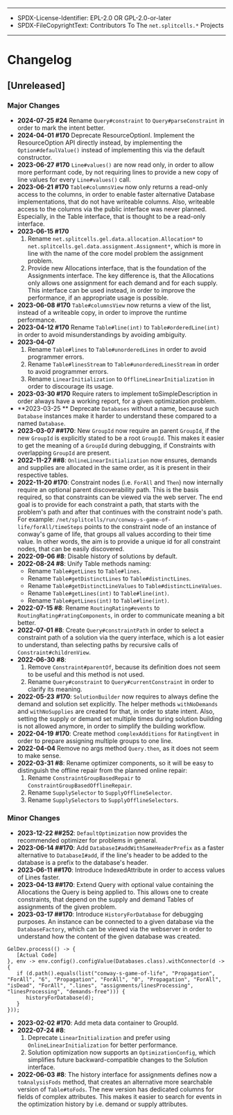 ----
* SPDX-License-Identifier: EPL-2.0 OR GPL-2.0-or-later
* SPDX-FileCopyrightText: Contributors To The `net.splitcells.*` Projects
----
# Changelog
## [Unreleased]
### Major Changes
* **2024-07-25 \#24** Rename `Query#constraint` to `Query#parseConstraint` in order to mark the intent better.  
* **2024-04-01 #170** Deprecate ResourceOptionI.
  Implement the ResourceOption API directly instead,
  by implementing the `Option#defaulValue()` instead of implementing this via the default constructor.
* **2023-06-27 #170** `Line#values()` are now read only, in order to allow more performant code,
  by not requiring lines to provide a new copy of line values for every `Line#values()` call. 
* **2023-06-21 #170** `Table#columnsView` now only returns a read-only access to the columns,
  in order to enable faster alternative Database implementations,
  that do not have writeable columns.
  Also, writeable access to the columns via the public interface was never planned.
  Especially, in the Table interface, that is thought to be a read-only interface.
* **2023-06-15 #170**
  1. Rename `net.splitcells.gel.data.allocation.Allocation*`
    to `net.splitcells.gel.data.assignment.Assignment*`,
    which is more in line with the name of the core model problem the assignment problem.
  2. Provide new Allocations interface, that is the foundation of the Assignments interface.
    The key difference is, that the Allocations only allows one assignment for each demand and
    for each supply.
    This interface can be used instead, in order to improve the performance,
    if an appropriate usage is possible.
* **2023-06-08 #170** `Table#columnsView` now returns a view of the list,
  instead of a writeable copy,
  in order to improve the runtime performance.
* **2023-04-12 #170** Rename `Table#line(int)` to `Table#orderedLine(int)` in order to avoid misunderstandings by avoiding ambiguity.
* **2023-04-07**
  1. Rename `Table#lines` to `Table#unorderedLines` in order to avoid programmer errors.
  2. Rename `Table#linesStream` to `Table#unorderedLinesStream` in order to avoid programmer errors.
  3. Rename `LinearInitialization` to `OfflineLinearInitialization` in order to discourage its usage.
* **2023-03-30 \#170** Require raters to implement toSimpleDescription in order always have a working report,
  for a given optimization problem.
* **2023-03-25 ** Deprecate `Databases` without a name,
  because such `Database` instances make it harder to understand these compared to a named `Database`.
* **2023-03-07 ##170**: New `GroupId` now require an parent `GroupId`,
  if the new `GroupId` is explicitly stated to be a root `GroupId`.
  This makes it easier to get the meaning of a `GroupId` during debugging,
  if Constraints with overlapping `GroupId` are present.
* **2022-11-27 ##8**: `OnlineLinearInitialization` now ensures,
  demands and supplies are allocated in the same order,
  as it is present in their respective tables. 
* **2022-11-20 \#170**: Constraint nodes (i.e. `ForAll` and `Then`) now internally require an optional parent discoverability path.
  This is the basis required, so that constraints can be viewed via the web server.
  The end goal is to provide for each constraint a path,
  that starts with the problem's path and after that continues with the constraint node's path.
  For example: `/net/splitcells/run/conway-s-game-of-life/forAll/timeSteps` points to the constraint node
  of an instance of conway's game of life, that groups all values according to their time value.
  In other words, the aim is to provide a unique id for all constraint nodes, that can be easily discovered.
* **2022-09-06 \#8**: Disable history of solutions by default.
* **2022-08-24 \#8**: Unify Table methods naming:
  * Rename `Table#getLines` to `Table#lines`.
  * Rename `Table#getDistinctLines` to `Table#distinctLines`.
  * Rename `Table#getDistinctLineValues` to `Table#distinctLineValues`.
  * Rename `Table#getLines(int)` to `Table#line(int)`.
  * Rename `Table#getLines(int)` to `Table#line(int)`.
* **2022-07-15 \#8**: Rename `RoutingRating#events` to `RoutingRating#ratingComponents`, in order to communicate meaning a bit better.
* **2022-07-01 \#8**: Create `Query#constraintPath` in order to select a constraint path of a solution via the query interface,
  which is a lot easier to understand,
  than selecting paths by recursive calls of `Constraint#childrenView`.
* **2022-06-30** **\#8**:
  1. Remove `Constraint#parentOf`, because its definition does not seem to be useful and this method is not used.
  2. Rename `Query#constraint` to `Query#currentConstraint` in order to clarify its meaning.
* **2022-05-23** **\#170**: `SolutionBuilder` now requires to always define the demand and solution set explicitly.
  The helper methods `withNoDemands` and `withNoSupplies` are created for that, in order to state intent.
  Also, setting the supply or demand set multiple times during solution building is not allowed anymore, in order to simplify the building workflow.
* **2022-04-19** **\#170**: Create method `complexAdditions` for `RatingEvent` in order to prepare assigning multiple groups to one line.
* **2022-04-04** Remove no args method `Query.then`,
  as it does not seem to make sense.
* **2022-03-31** **\#8**:
  Rename optimizer components,
  so it will be easy to distinguish the offline repair from the planned online repair:
  1. Rename `ConstraintGroupBasedRepair` to `ConstraintGroupBasedOfflineRepair`.
  2. Rename `SupplySelector` to `SupplyOfflineSelector`.
  3. Rename `SupplySelectors` to `SupplyOfflineSelectors`.
### Minor Changes
* **2023-12-22 ##252**: `DefaultOptimization` now provides the recommended optimizer for problems in general.
* **2023-06-14 ##170**: Add `DatabaseI#addWithSameHeaderPrefix` as a faster alternative to `DatabaseI#add`,
  if the line's header to be added to the database is a prefix to the database's header.
* **2023-06-11 ##170**: Introduce IndexedAttribute in order to access values of Lines faster.
* **2023-04-13 ##170**: Extend Query with optional value containing the Allocations the Query is being applied to.
  This allows one to create constraints,
  that depend on the supply and demand Tables of assignments of the given problem.
* **2023-03-17 ##170**: Introduce `HistoryForDatabase` for debugging purposes.
  An instance can be connected to a given database via the `DatabaseFactory`,
  which can be viewed via the webserver in order to understand how the content of the given database was created.
```
GelDev.process(() -> {
   [Actual Code]
}, env -> env.config().configValue(Databases.class).withConnector(d -> {
   if (d.path().equals(list("conway-s-game-of-life", "Propagation", "ForAll", "6", "Propagation", "ForAll", "0", "Propagation", "ForAll", "isDead", "ForAll", ".lines", "assignments/linesProcessing", "linesProcessing", "demands-free"))) {
      historyForDatabase(d);
   }
}));
```
* **2023-02-02** **\#170**: Add meta data container to GroupId.
* **2022-07-24** **\#8**:
  1. Deprecate `LinearInitialization` and prefer using `OnlineLinearInitialization` for better performance.
  2. Solution optimization now supports an `OptimizationConfig`,
     which simplifies future backward-compatible changes to the Solution interface.
* **2022-06-03** **\#8**: The history interface for assignments defines now a `toAnalysisFods` method,
  that creates an alternative more searchable version of `Table#toFods`.
  The new version has dedicated columns for fields of complex attributes.
  This makes it easier to search for events in the optimization history by i.e. demand or supply attributes.

